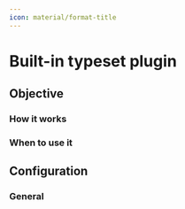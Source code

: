 ```yaml
---
icon: material/format-title
---
```


# Built-in typeset plugin

## Objective

### How it works
### When to use it

## Configuration

### General

#### <!-- md:setting config.enabled -->
